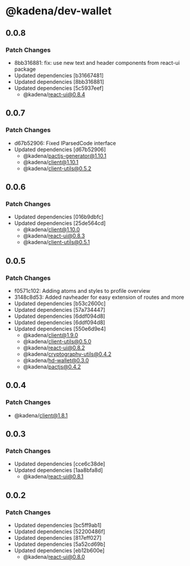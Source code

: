 # @kadena/dev-wallet

## 0.0.8

### Patch Changes

- 8bb316881: fix: use new text and header components from react-ui package
- Updated dependencies [b31667481]
- Updated dependencies [8bb316881]
- Updated dependencies [5c5937eef]
  - @kadena/react-ui@0.8.4

## 0.0.7

### Patch Changes

- d67b52906: Fixed IParsedCode interface
- Updated dependencies [d67b52906]
  - @kadena/pactjs-generator@1.10.1
  - @kadena/client@1.10.1
  - @kadena/client-utils@0.5.2

## 0.0.6

### Patch Changes

- Updated dependencies [016b9dbfc]
- Updated dependencies [25de564cd]
  - @kadena/client@1.10.0
  - @kadena/react-ui@0.8.3
  - @kadena/client-utils@0.5.1

## 0.0.5

### Patch Changes

- f0571c102: Adding atoms and styles to profile overview
- 3148c8d53: Added navheader for easy extension of routes and more
- Updated dependencies [b53c2600c]
- Updated dependencies [57a734447]
- Updated dependencies [6ddf094d8]
- Updated dependencies [6ddf094d8]
- Updated dependencies [550e6d9e4]
  - @kadena/client@1.9.0
  - @kadena/client-utils@0.5.0
  - @kadena/react-ui@0.8.2
  - @kadena/cryptography-utils@0.4.2
  - @kadena/hd-wallet@0.3.0
  - @kadena/pactjs@0.4.2

## 0.0.4

### Patch Changes

- @kadena/client@1.8.1

## 0.0.3

### Patch Changes

- Updated dependencies [cce6c38de]
- Updated dependencies [1aa8bfa8d]
  - @kadena/react-ui@0.8.1

## 0.0.2

### Patch Changes

- Updated dependencies [bc5ff9ab1]
- Updated dependencies [52200486f]
- Updated dependencies [817eff027]
- Updated dependencies [5a52cd69b]
- Updated dependencies [eb12b600e]
  - @kadena/react-ui@0.8.0
